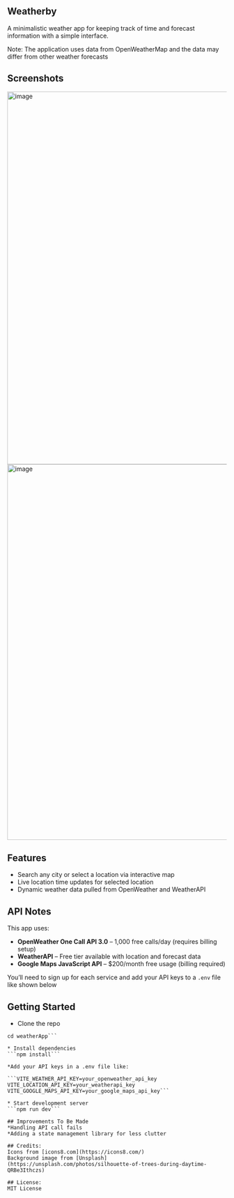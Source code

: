 ## Weatherby

A minimalistic weather app for keeping track of time and forecast information with a simple interface.

Note: The application uses data from OpenWeatherMap and the data may differ from other weather forecasts

## Screenshots
<img width="975" height="856" alt="image" src="https://github.com/user-attachments/assets/e8e4ff5c-61ab-48f2-aafa-dff4496c28da" />
<img width="1080" height="863" alt="image" src="https://github.com/user-attachments/assets/8676350d-a053-472e-81bb-4cb0d1519c9f" />

## Features

* Search any city or select a location via interactive map
* Live location time updates for selected location
* Dynamic weather data pulled from OpenWeather and WeatherAPI


## API Notes

This app uses:
- **OpenWeather One Call API 3.0** – 1,000 free calls/day (requires billing setup)
- **WeatherAPI** – Free tier available with location and forecast data
- **Google Maps JavaScript API** – $200/month free usage (billing required)

You’ll need to sign up for each service and add your API keys to a `.env` file like shown below

## Getting Started

* Clone the repo
```git clone https://github.com/bus-ra-kaya/Weatherby.git
cd weatherApp```

* Install dependencies
```npm install```

*Add your API keys in a .env file like:

```VITE_WEATHER_API_KEY=your_openweather_api_key
VITE_LOCATION_API_KEY=your_weatherapi_key
VITE_GOOGLE_MAPS_API_KEY=your_google_maps_api_key```

* Start development server
```npm run dev```

## Improvements To Be Made
*Handling API call fails
*Adding a state management library for less clutter

## Credits:
Icons from [icons8.com](https://icons8.com/)
Background image from [Unsplash](https://unsplash.com/photos/silhouette-of-trees-during-daytime-QRBe3Ithczs)

## License:
MIT License
